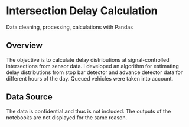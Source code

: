 # Intersection Delay Calculation
Data cleaning, processing, calculations with Pandas
## Overview
The objective is to calculate delay distributions at signal-controlled intersections from sensor data.
I developed an algorithm for estimating delay distributions from stop bar detector and advance detector data for different hours of the day. Queued vehicles were taken into account.

## Data Source
The data is confidential and thus is not included. The outputs of the notebooks are not displayed for the same reason.


